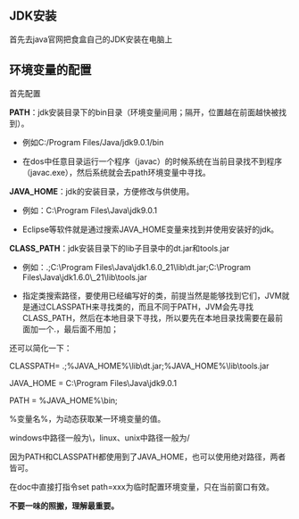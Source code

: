 ## JDK安装

首先去java官网把食盒自己的JDK安装在电脑上

## 环境变量的配置

首先配置

**PATH**：jdk安装目录下的bin目录（环境变量间用；隔开，位置越在前面越快被找到）。

* 例如C:/Program Files/Java/jdk9.0.1/bin

* 在dos中任意目录运行一个程序（javac）的时候系统在当前目录找不到程序（javac.exe），然后系统就会去path环境变量中寻找。

**JAVA\_HOME**：jdk的安装目录，方便修改与供使用。

* 例如：C:\Program Files\Java\jdk9.0.1

* Eclipse等软件就是通过搜索JAVA\_HOME变量来找到并使用安装好的jdk。

**CLASS\_PATH**：jdk安装目录下的lib子目录中的dt.jar和tools.jar

* 例如：.;C:\Program Files\Java\jdk1.6.0\_21\lib\dt.jar;C:\Program Files\Java\jdk1.6.0\\_21\lib\tools.jar

* 指定类搜索路径，要使用已经编写好的类，前提当然是能够找到它们，JVM就是通过CLASSPATH来寻找类的，而且不同于PATH，JVM会先寻找CLASS\_PATH，然后在本地目录下寻找，所以要先在本地目录找需要在最前面加一个.，最后面不用加；

还可以简化一下：

CLASSPATH= .;%JAVA\_HOME%\lib\dt.jar;%JAVA\_HOME%\lib\tools.jar

JAVA\_HOME = C:\Program Files\Java\jdk9.0.1

PATH  = %JAVA\_HOME%\bin;

%变量名%，为动态获取某一环境变量的值。

windows中路径一般为\，linux、unix中路径一般为/

因为PATH和CLASSPATH都使用到了JAVA\_HOME，也可以使用绝对路径，两者皆可。

在doc中直接打指令set path=xxx为临时配置环境变量，只在当前窗口有效。

**不要一味的照搬，理解最重要。**

